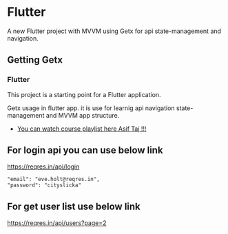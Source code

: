 # Flutter

A new Flutter project with MVVM using Getx for api state-management and navigation.

## Getting Getx

### Flutter

This project is a starting point for a Flutter application.

Getx usage in flutter app. 
it is use for learnig api navigation state-management and MVVM app structure.


- [You can watch course playlist here Asif Taj !!!](https://www.youtube.com/watch?v=hfdmghXpSWA&list=PLFyjjoCMAPtzkAdWec1KTedogwztEEqJ8&index=1)

## For login api you can use below link

https://reqres.in/api/login  

    "email": "eve.holt@reqres.in",
    "password": "cityslicka"

##  For get user list use below link

https://reqres.in/api/users?page=2

